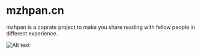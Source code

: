 # mzhpan.cn
mzhpan is a coprate project to make you share reading with fellow people in different experience.

![Alt text](http://snoopy-blog.oss-cn-shanghai.aliyuncs.com/oss-id-1495848324291)
